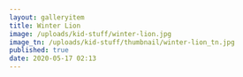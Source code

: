 ```yaml
---
layout: galleryitem
title: Winter Lion
image: /uploads/kid-stuff/winter-lion.jpg
image_tn: /uploads/kid-stuff/thumbnail/winter-lion_tn.jpg
published: true
date: 2020-05-17 02:13
---
```

